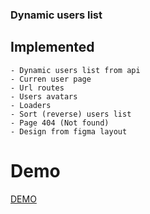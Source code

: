 ### Dynamic users list

## Implemented
	
	- Dynamic users list from api
	- Curren user page
	- Url routes
	- Users avatars
	- Loaders
	- Sort (reverse) users list
	- Page 404 (Not found)
	- Design from figma layout

# Demo

[DEMO](https://vladskoromnyi.github.io/react-dynamic-users-list/)
